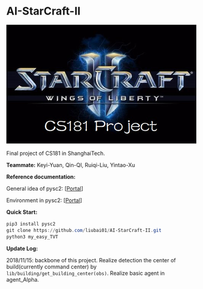 # AI-StarCraft-II
![](https://github.com/liubai01/AI-StarCraft-II/blob/master/img/starcraft.jpg)

Final project of CS181 in ShanghaiTech.

**Teammate:** Keyi-Yuan, Qin-QI, Ruiqi-Liu, Yintao-Xu



**Reference documentation:**

General idea of pysc2: [[Portal](https://github.com/deepmind/pysc2)]

Environment in pysc2: [[Portal](https://github.com/deepmind/pysc2/blob/master/docs/environment.md)]



**Quick Start:**

```powershell
pip3 install pysc2
git clone https://github.com/liubai01/AI-StarCraft-II.git
python3 my_easy_TVT
```



**Update Log:**

2018/11/15: backbone of this project. Realize detection the center of build(currently command center) by `lib/building/get_building_center(obs)`. Realize basic agent in agent_Alpha.

